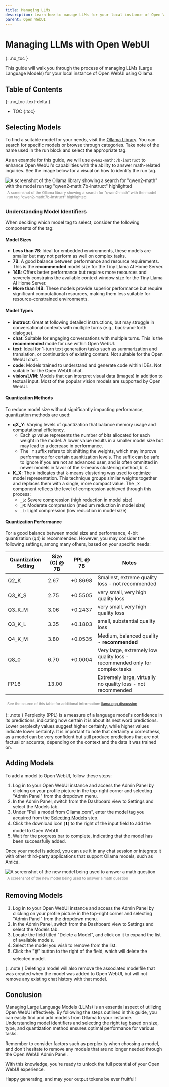 ```yaml
---
title: Managing LLMs
description: Learn how to manage LLMs for your local instance of Open WebUI using Ollama.
parent: Open WebUI
---
```


# Managing LLMs with Open WebUI
{: .no_toc }

This guide will walk you through the process of managing LLMs (Large Language Models) for your local instance of Open WebUI using Ollama.

## Table of Contents
{: .no_toc .text-delta }

- TOC
{:toc}

## Selecting Models

To find a suitable model for your needs, visit the [Ollama Library](https://ollama.ai/library). You can search for specific models or browse through categories. Take note of the name used in the run block and select the appropriate tag.

As an example for this guide, we will use `qwen2-math:7b-instruct` to enhance Open WebUI's capabilities with the ability to answer math-related inquiries. See the image below for a visual on how to identify the run tag.

![A screenshot of the Ollama library showing a search for "qwen2-math" with the model run tag "qwen2-math:7b-instruct" highlighted](./ollama_run_tag.png)
<span style="color: gray; font-size: smaller; padding: 6px; display: block;">A screenshot of the Ollama library showing a search for "qwen2-math" with the model run tag "qwen2-math:7b-instruct" highlighted</span>

### Understanding Model Identifiers

When deciding which model tag to select, consider the following components of the tag:

#### Model Sizes

- **Less than 7B**: Ideal for embedded environments, these models are smaller but may not perform as well on complex tasks.
- **7B**: A good balance between performance and resource requirements. This is the **recommended** model size for the Tiny Llama AI Home Server.
- **14B**: Offers better performance but requires more resources and severely constrains the available context window size for the Tiny Llama AI Home Server.
- **More than 14B**: These models provide superior performance but require significant computational resources, making them less suitable for resource-constrained environments.

#### Model Types

*   **instruct**: Great at following detailed instructions, but may struggle in conversational contexts with multiple turns (e.g., back-and-forth dialogue).
*   **chat**: Suitable for engaging conversations with multiple turns. This is the **recommended** mode for use within Open WebUI.
*   **text**: Ideal for 1-turn text generation tasks such as summarization and translation, or continuation of existing content. Not suitable for the Open WebUI chat.
*   **code**: Models trained to understand and generate code within IDEs. Not suitable for the Open WebUI chat.
*   **vision/LVM**: Models that can interpret visual data (images) in addition to textual input. Most of the popular vision models are supported by Open WebUI.

#### Quantization Methods

To reduce model size without significantly impacting performance, quantization methods are used:

*   **qX_Y**: Varying levels of quantization that balance memory usage and computational efficiency. 
    *   Each `qX` value represents the number of bits allocated for each weight in the model. A lower value results in a smaller model size but may lead to a decrease in performance. 
    *   The `_Y` suffix refers to bit shifting the weights, which may improve performance for certain quanitization levels. The suffix can be safe to ignore if you are not an advanced user, and is often ommitted in newer models in favor of the k-means clustering method, `K_X`.
*   **K_X**: The `K` indicates that k-means clustering was used to optimize model representation. This technique groups similar weights together and replaces them with a single, more compact value. The `_X` component reflects the level of compression achieved through this process:
    *   `_S`: Severe compression (high reduction in model size)
    *   `_M`: Moderate compression (medium reduction in model size)
    *   `_L`: Light compression (low reduction in model size)

#### Quantization Performance

For a good balance between model size and performance, 4-bit quantization (q4) is recommended. However, you may consider the following settings, among many others, based on your specific needs:

| Quantization Setting | Size (G) @ 7B | PPL @ 7B | Notes                                       |
|---------------------|---------------|-----------------|---------------------------------------------|
| Q2_K                 | 2.67          | +0.8698         | Smallest, extreme quality loss - not recommended |
| Q3_K_S               | 2.75          | +0.5505         | very small, very high quality loss |
| Q3_K_M               | 3.06          | +0.2437         | very small, very high quality loss |
| Q3_K_L               | 3.35          | +0.1803         | small, substantial quality loss |
| Q4_K_M               | 3.80          | +0.0535         | Medium, balanced quality - **recommended**    |
| Q8_0                 | 6.70          | +0.0004         | Very large, extremely low quality loss - recommended only for complex tasks |
| FP16                 | 13.00         |                 | Extremely large, virtually no quality loss - not recommended |

<span style="color: gray; font-size: smaller; padding: 6px; display: block;">See the source of this table for additional information: [llama.cpp discussion](https://github.com/ggerganov/llama.cpp/discussions/2094#discussioncomment-6351796)</span>

{: .note }
Perplexity (PPL) is a measure of a language model's confidence in its predictions, indicating how certain it is about its next word predictions. Lower perplexity values suggest higher certainty, while higher values indicate lower certainty. It is important to note that certainty ≠ correctness, as a model can be very confident but still produce predictions that are not factual or accurate, depending on the context and the data it was trained on.

## Adding Models

To add a model to Open WebUI, follow these steps:

1. Log in to your Open WebUI instance and access the Admin Panel by clicking on your profile picture in the top-right corner and selecting "Admin Panel" from the dropdown menu.
2. In the Admin Panel, switch from the Dashboard view to Settings and select the Models tab.
3. Under "Pull a model from Ollama.com", enter the model tag you acquired from the [Selecting Models](#selecting-models) step.
4. Click the download icon (⬇️) to the right of the input field to add the model to Open WebUI.
5. Wait for the progress bar to complete, indicating that the model has been successfully added.

Once your model is added, you can use it in any chat session or integrate it with other third-party applications that support Ollama models, such as Amica.

![A screenshot of the new model being used to answer a math question](math_example.png)
<span style="color: gray; font-size: smaller; padding: 6px; display: block;">A screenshot of the new model being used to answer a math question</span>

## Removing Models

1. Log in to your Open WebUI instance and access the Admin Panel by clicking on your profile picture in the top-right corner and selecting "Admin Panel" from the dropdown menu.
2. In the Admin Panel, switch from the Dashboard view to Settings and select the Models tab.
3. Locate the field titled "Delete a Model", and click on it to expand the list of available models.
4. Select the model you wish to remove from the list.
5. Click the "🗑️" button to the right of the field, which will delete the selected model.

{: .note }
Deleting a model will also remove the associated modelfile that was created when the model was added to Open WebUI, but will not remove any existing chat history with that model.

## Conclusion

Managing Large Language Models (LLMs) is an essential aspect of utilizing Open WebUI effectively. By following the steps outlined in this guide, you can easily find and add models from Ollama to your instance. Understanding model identifiers and selecting the right tag based on size, type, and quantization method ensures optimal performance for various tasks.

Remember to consider factors such as perplexity when choosing a model, and don't hesitate to remove any models that are no longer needed through the Open WebUI Admin Panel.

With this knowledge, you're ready to unlock the full potential of your Open WebUI experience.

Happy generating, and may your output tokens be ever fruitful!
